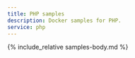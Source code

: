```yaml
---
title: PHP samples
description: Docker samples for PHP.
service: php
---
```


{% include_relative samples-body.md %}